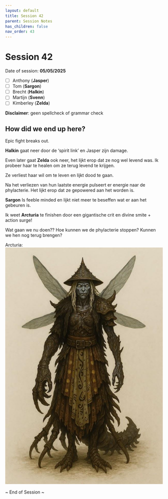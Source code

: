 ```yaml
---
layout: default
title: Session 42
parent: Session Notes
has_children: false
nav_order: 43
---
```

# Session 42
Date of session: **05/05/2025**

- [ ] Anthony (**Jasper**)
- [ ] Tom (**Sargon**)
- [ ] Brecht (**Halkin**)
- [ ] Martijn (**Svenn**)
- [ ] Kimberley (**Zelda**)

**Disclaimer**: geen spellcheck of grammar check
## How did we end up here?
Epic fight breaks out.

**Halkin** gaat neer door de ‘spirit link’ en Jasper zijn damage.

Even later gaat **Zelda** ook neer, het lijkt erop dat ze nog wel levend was.
Ik probeer haar te healen om ze terug levend te krijgen.

Ze verliest haar wil om te leven en lijkt dood te gaan.

Na het verliezen van hun laatste energie pulseert er energie naar de phylacterie.
Het lijkt erop dat ze gepowered aan het worden is.

**Sargon** Is feeble minded en lijkt niet meer te beseffen wat er aan het gebeuren is.

Ik weet **Arcturia** te finishen door een gigantische crit en divine smite + action surge!

Wat gaan we nu doen??
Hoe kunnen we de phylacterie stoppen?
Kunnen we hen nog terug brengen?

Arcturia:
![arcturia](img/Arcturia.png)

~ End of Session ~

